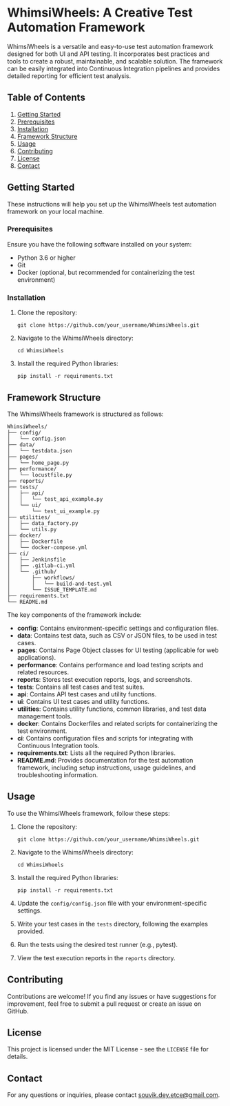 # WhimsiWheels: A Creative Test Automation Framework

WhimsiWheels is a versatile and easy-to-use test automation framework designed for both UI and API testing. It incorporates best practices and tools to create a robust, maintainable, and scalable solution. The framework can be easily integrated into Continuous Integration pipelines and provides detailed reporting for efficient test analysis.

## Table of Contents

1.  [Getting Started](#getting-started)
2.  [Prerequisites](#prerequisites)
3.  [Installation](#installation)
4.  [Framework Structure](#framework-structure)
5.  [Usage](#usage)
6.  [Contributing](#contributing)
7.  [License](#license)
8.  [Contact](#contact)

## Getting Started

These instructions will help you set up the WhimsiWheels test automation framework on your local machine.

### Prerequisites

Ensure you have the following software installed on your system:

-   Python 3.6 or higher
-   Git
-   Docker (optional, but recommended for containerizing the test environment)

### Installation

1.  Clone the repository:


    `git clone https://github.com/your_username/WhimsiWheels.git` 

2.  Navigate to the WhimsiWheels directory:


    `cd WhimsiWheels` 

3.  Install the required Python libraries:


    `pip install -r requirements.txt` 

## Framework Structure

The WhimsiWheels framework is structured as follows:


```
WhimsiWheels/
├── config/
│   └── config.json
├── data/
│   └── testdata.json
├── pages/
│   └── home_page.py
├── performance/
│   └── locustfile.py
├── reports/
├── tests/
│   ├── api/
│   │   └── test_api_example.py
│   └── ui/
│       └── test_ui_example.py
├── utilities/
│   ├── data_factory.py
│   └── utils.py
├── docker/
│   ├── Dockerfile
│   └── docker-compose.yml
├── ci/
│   ├── Jenkinsfile
│   ├── .gitlab-ci.yml
│   └── .github/
│       ├── workflows/
│       │   └── build-and-test.yml
│       └── ISSUE_TEMPLATE.md
├── requirements.txt
└── README.md 
```


The key components of the framework include:

-   **config**: Contains environment-specific settings and configuration files.
-   **data**: Contains test data, such as CSV or JSON files, to be used in test cases.
-   **pages**: Contains Page Object classes for UI testing (applicable for web applications).
-   **performance**: Contains performance and load testing scripts and related resources.
-   **reports**: Stores test execution reports, logs, and screenshots.
-   **tests**: Contains all test cases and test suites.
-   **api**: Contains API test cases and utility functions.
-   **ui**: Contains UI test cases and utility functions.
-   **utilities**: Contains utility functions, common libraries, and test data management tools.
-   **docker**: Contains Dockerfiles and related scripts for containerizing the test environment.
-   **ci**: Contains configuration files and scripts for integrating with Continuous Integration tools.
-   **requirements.txt**: Lists all the required Python libraries.
-   **README.md**: Provides documentation for the test automation framework, including setup instructions, usage guidelines, and troubleshooting information.

## Usage

To use the WhimsiWheels framework, follow these steps:

1.  Clone the repository:

	`git clone https://github.com/your_username/WhimsiWheels.git` 

2.  Navigate to the WhimsiWheels directory:

	`cd WhimsiWheels` 

3.  Install the required Python libraries:

	`pip install -r requirements.txt` 

4.  Update the `config/config.json` file with your environment-specific settings.
    
5.  Write your test cases in the `tests` directory, following the examples provided.
    
6.  Run the tests using the desired test runner (e.g., pytest).
    
7.  View the test execution reports in the `reports` directory.
    

## Contributing

Contributions are welcome! If you find any issues or have suggestions for improvement, feel free to submit a pull request or create an issue on GitHub.

## License

This project is licensed under the MIT License - see the `LICENSE` file for details.

## Contact

For any questions or inquiries, please contact souvik.dey.etce@gmail.com.
